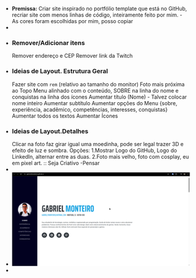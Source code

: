 - **Premissa:** Criar site inspirado no portfólio template que está no GitHub, recriar site com menos linhas de código, inteiramente feito por mim. - As cores foram escolhidas por mim, posso copiar
-
- ### **Remover/Adicionar itens**
  Remover endereço e CEP
  Remover link da Twitch
- ### **Ideias de Layout. Estrutura Geral**
  Fazer site com `rem` (relativo ao tamanho do monitor)
  Foto mais próxima ao Topo
  Menu alinhado com o conteúdo, SOBRE na linha do nome e conquistas na linha dos ícones
  Aumentar título (Nome) - Talvez colocar nome inteiro
  Aumentar subtítulo
  Aumentar opções do Menu {sobre, experiência, acadêmico, competências, interesses, conquistas}
  Aumentar todos os textos
  Aumentar Ícones
- ### **Ideias de Layout.Detalhes**
  Clicar na foto faz girar igual uma moedinha, pode ser legal trazer 3D e efeito de luz e sombra. Opções: 1.Mostrar Logo do GitHub, Logo do LinkedIn, alternar entre as duas. 2.Foto mais velho, foto com cosplay, eu em pixel art. :: Seja Criativo
  -Pensar
-
- ![Screenshot_20250320_013701.png](../assets/Screenshot_20250320_013701_1742445431919_0.png)
-